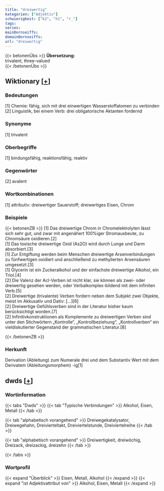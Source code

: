 ```yaml
---
title: "dreiwertig"
kategorien: ["Adjektiv"]
schwierigkeit: ["k2", "h1", "r_"]
tags:
series:
mainDornseiffs:
domainDornseiffs:
url: "dreiwertig"
---
```


{{< betonenÜbs >}}
**Übersetzung:**  
trivalent, three-valued  
{{< /betonenÜbs >}}

## Wiktionary [[+](https://de.wiktionary.org/wiki/dreiwertig)]

### Bedeutungen
[1] Chemie: fähig, sich mit drei einwertigen Wasserstoffatomen zu verbinden  
[2] Linguistik, bei einem Verb: drei obligatorische Aktanten fordernd  

### Synonyme
[1] trivalent  

### Oberbegriffe
[1] bindungsfähig, reaktionsfähig, reaktiv  

### Gegenwörter
[2] avalent  

### Wortkombinationen
[1] attributiv: dreiwertiger Sauerstoff; dreiwertiges Eisen, Chrom  

### Beispiele
{{< betonenZB >}}
[1] Das dreiwertige Chrom in Chromelektrolyten lässt sich sehr gut, und zwar mit angenähert 100%iger Stromausbeute, zu Chromsäure oxidieren.[2]  
[1] Das toxische dreiwertige Oxid (As2O) wird durch Lunge und Darm absorbiert.[3]  
[1] Zur Entgiftung werden beim Menschen dreiwertige Arsenverbindungen zu fünfwertigen oxidiert und anschließend zu methylierten Arsensäuren umgesetzt.[3]  
[1] Glycerin ist ein Zuckeralkohol und der einfachste dreiwertige Alkohol, ein Triol.[4]  
[2] Die Valenz der AcI-Verben ist nicht klar, sie können als zwei- oder dreiwertig gesehen werden, oder Verbalkomplex-bildend mit dem infiniten Verb.[5]  
[2] Dreiwertige (trivalente) Verben fordern neben dem Subjekt zwei Objekte, meist im Akkusativ und Dativ: […][6]  
[2] Dreiwertige Gefühlsverben sind in der Literatur bisher kaum berücksichtigt worden.[7]  
[2] Infinitivkonstruktionen als Komplemente zu dreiwertigen Verben sind unter den Stichwörtern „Kontrolle“, „Kontrollbeziehung“, „Kontrollverben“ ein vieldiskutierter Gegenstand der grammatischen Literatur.[8]  

{{< /betonenZB >}}
### Herkunft
Derivation (Ableitung) zum Numerale drei und dem Substantiv Wert mit dem Derivatem (Ableitungsmorphem) -ig[1]  



## dwds [[+](https://www.dwds.de/wb/dreiwertig)]

### Wortinformation
{{< tabs "Dwds" >}}
{{< tab "Typische Verbindungen" >}}
Alkohol, Eisen, Metall
{{< /tab >}}

{{< tab "alphabetisch vorangehend" >}}
Dreiwegekatalysator, Dreiwegehahn, Dreivierteltakt, Dreiviertelstunde, Dreiviertelreihe
{{< /tab >}}

{{< tab "alphabetisch vorangehend" >}}
Dreiwertigkeit, dreiwöchig, Dreizack, dreizackig, dreizehn
{{< /tab >}}

{{< /tabs >}}

### Wortprofil
{{< expand "Überblick" >}} Eisen, Metall, Alkohol {{< /expand >}}
{{< expand "ist Adjektivattribut von" >}} Alkohol, Eisen, Metall {{< /expand >}}

